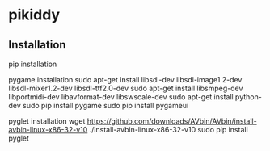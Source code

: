 # pikiddy

## Installation

pip installation

pygame installation
	sudo apt-get install libsdl-dev libsdl-image1.2-dev libsdl-mixer1.2-dev libsdl-ttf2.0-dev 
	sudo apt-get install libsmpeg-dev libportmidi-dev libavformat-dev libswscale-dev
	sudo apt-get install python-dev
	sudo pip install pygame
	sudo pip install pygameui
	
pyglet installation
	wget https://github.com/downloads/AVbin/AVbin/install-avbin-linux-x86-32-v10
	./install-avbin-linux-x86-32-v10
	sudo pip install pyglet

